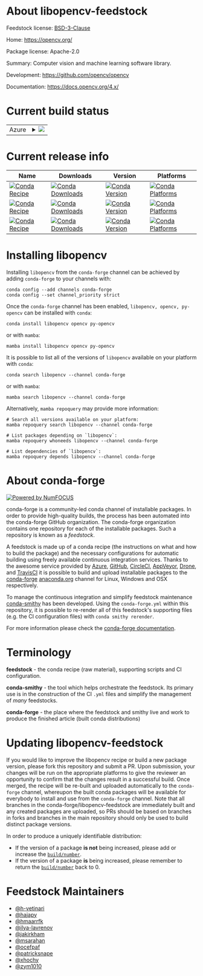 About libopencv-feedstock
=========================

Feedstock license: [BSD-3-Clause](https://github.com/conda-forge/opencv-feedstock/blob/main/LICENSE.txt)

Home: https://opencv.org/

Package license: Apache-2.0

Summary: Computer vision and machine learning software library.

Development: https://github.com/opencv/opencv

Documentation: https://docs.opencv.org/4.x/

Current build status
====================


<table>
    
  <tr>
    <td>Azure</td>
    <td>
      <details>
        <summary>
          <a href="https://dev.azure.com/conda-forge/feedstock-builds/_build/latest?definitionId=4567&branchName=main">
            <img src="https://dev.azure.com/conda-forge/feedstock-builds/_apis/build/status/opencv-feedstock?branchName=main">
          </a>
        </summary>
        <table>
          <thead><tr><th>Variant</th><th>Status</th></tr></thead>
          <tbody><tr>
              <td>linux_64_harfbuzz10libopenvino_dev2024.6.0libprotobuf5.28.3numpy2.0python3.10.____cpythonqt_version6</td>
              <td>
                <a href="https://dev.azure.com/conda-forge/feedstock-builds/_build/latest?definitionId=4567&branchName=main">
                  <img src="https://dev.azure.com/conda-forge/feedstock-builds/_apis/build/status/opencv-feedstock?branchName=main&jobName=linux&configuration=linux%20linux_64_harfbuzz10libopenvino_dev2024.6.0libprotobuf5.28.3numpy2.0python3.10.____cpythonqt_version6" alt="variant">
                </a>
              </td>
            </tr><tr>
              <td>linux_64_harfbuzz10libopenvino_dev2024.6.0libprotobuf5.28.3numpy2.0python3.10.____cpythonqt_versionnone</td>
              <td>
                <a href="https://dev.azure.com/conda-forge/feedstock-builds/_build/latest?definitionId=4567&branchName=main">
                  <img src="https://dev.azure.com/conda-forge/feedstock-builds/_apis/build/status/opencv-feedstock?branchName=main&jobName=linux&configuration=linux%20linux_64_harfbuzz10libopenvino_dev2024.6.0libprotobuf5.28.3numpy2.0python3.10.____cpythonqt_versionnone" alt="variant">
                </a>
              </td>
            </tr><tr>
              <td>linux_64_harfbuzz10libopenvino_dev2024.6.0libprotobuf5.28.3numpy2.0python3.11.____cpythonqt_version6</td>
              <td>
                <a href="https://dev.azure.com/conda-forge/feedstock-builds/_build/latest?definitionId=4567&branchName=main">
                  <img src="https://dev.azure.com/conda-forge/feedstock-builds/_apis/build/status/opencv-feedstock?branchName=main&jobName=linux&configuration=linux%20linux_64_harfbuzz10libopenvino_dev2024.6.0libprotobuf5.28.3numpy2.0python3.11.____cpythonqt_version6" alt="variant">
                </a>
              </td>
            </tr><tr>
              <td>linux_64_harfbuzz10libopenvino_dev2024.6.0libprotobuf5.28.3numpy2.0python3.11.____cpythonqt_versionnone</td>
              <td>
                <a href="https://dev.azure.com/conda-forge/feedstock-builds/_build/latest?definitionId=4567&branchName=main">
                  <img src="https://dev.azure.com/conda-forge/feedstock-builds/_apis/build/status/opencv-feedstock?branchName=main&jobName=linux&configuration=linux%20linux_64_harfbuzz10libopenvino_dev2024.6.0libprotobuf5.28.3numpy2.0python3.11.____cpythonqt_versionnone" alt="variant">
                </a>
              </td>
            </tr><tr>
              <td>linux_64_harfbuzz10libopenvino_dev2024.6.0libprotobuf5.28.3numpy2.0python3.12.____cpythonqt_version6</td>
              <td>
                <a href="https://dev.azure.com/conda-forge/feedstock-builds/_build/latest?definitionId=4567&branchName=main">
                  <img src="https://dev.azure.com/conda-forge/feedstock-builds/_apis/build/status/opencv-feedstock?branchName=main&jobName=linux&configuration=linux%20linux_64_harfbuzz10libopenvino_dev2024.6.0libprotobuf5.28.3numpy2.0python3.12.____cpythonqt_version6" alt="variant">
                </a>
              </td>
            </tr><tr>
              <td>linux_64_harfbuzz10libopenvino_dev2024.6.0libprotobuf5.28.3numpy2.0python3.12.____cpythonqt_versionnone</td>
              <td>
                <a href="https://dev.azure.com/conda-forge/feedstock-builds/_build/latest?definitionId=4567&branchName=main">
                  <img src="https://dev.azure.com/conda-forge/feedstock-builds/_apis/build/status/opencv-feedstock?branchName=main&jobName=linux&configuration=linux%20linux_64_harfbuzz10libopenvino_dev2024.6.0libprotobuf5.28.3numpy2.0python3.12.____cpythonqt_versionnone" alt="variant">
                </a>
              </td>
            </tr><tr>
              <td>linux_64_harfbuzz10libopenvino_dev2024.6.0libprotobuf5.28.3numpy2.0python3.9.____cpythonqt_version6</td>
              <td>
                <a href="https://dev.azure.com/conda-forge/feedstock-builds/_build/latest?definitionId=4567&branchName=main">
                  <img src="https://dev.azure.com/conda-forge/feedstock-builds/_apis/build/status/opencv-feedstock?branchName=main&jobName=linux&configuration=linux%20linux_64_harfbuzz10libopenvino_dev2024.6.0libprotobuf5.28.3numpy2.0python3.9.____cpythonqt_version6" alt="variant">
                </a>
              </td>
            </tr><tr>
              <td>linux_64_harfbuzz10libopenvino_dev2024.6.0libprotobuf5.28.3numpy2.0python3.9.____cpythonqt_versionnone</td>
              <td>
                <a href="https://dev.azure.com/conda-forge/feedstock-builds/_build/latest?definitionId=4567&branchName=main">
                  <img src="https://dev.azure.com/conda-forge/feedstock-builds/_apis/build/status/opencv-feedstock?branchName=main&jobName=linux&configuration=linux%20linux_64_harfbuzz10libopenvino_dev2024.6.0libprotobuf5.28.3numpy2.0python3.9.____cpythonqt_versionnone" alt="variant">
                </a>
              </td>
            </tr><tr>
              <td>linux_64_harfbuzz10libopenvino_dev2024.6.0libprotobuf5.28.3numpy2python3.13.____cp313qt_version6</td>
              <td>
                <a href="https://dev.azure.com/conda-forge/feedstock-builds/_build/latest?definitionId=4567&branchName=main">
                  <img src="https://dev.azure.com/conda-forge/feedstock-builds/_apis/build/status/opencv-feedstock?branchName=main&jobName=linux&configuration=linux%20linux_64_harfbuzz10libopenvino_dev2024.6.0libprotobuf5.28.3numpy2python3.13.____cp313qt_version6" alt="variant">
                </a>
              </td>
            </tr><tr>
              <td>linux_64_harfbuzz10libopenvino_dev2024.6.0libprotobuf5.28.3numpy2python3.13.____cp313qt_versionnone</td>
              <td>
                <a href="https://dev.azure.com/conda-forge/feedstock-builds/_build/latest?definitionId=4567&branchName=main">
                  <img src="https://dev.azure.com/conda-forge/feedstock-builds/_apis/build/status/opencv-feedstock?branchName=main&jobName=linux&configuration=linux%20linux_64_harfbuzz10libopenvino_dev2024.6.0libprotobuf5.28.3numpy2python3.13.____cp313qt_versionnone" alt="variant">
                </a>
              </td>
            </tr><tr>
              <td>linux_64_harfbuzz9libopenvino_dev2024.4.0libprotobuf5.27.5numpy2.0python3.10.____cpythonqt_version6</td>
              <td>
                <a href="https://dev.azure.com/conda-forge/feedstock-builds/_build/latest?definitionId=4567&branchName=main">
                  <img src="https://dev.azure.com/conda-forge/feedstock-builds/_apis/build/status/opencv-feedstock?branchName=main&jobName=linux&configuration=linux%20linux_64_harfbuzz9libopenvino_dev2024.4.0libprotobuf5.27.5numpy2.0python3.10.____cpythonqt_version6" alt="variant">
                </a>
              </td>
            </tr><tr>
              <td>linux_64_harfbuzz9libopenvino_dev2024.4.0libprotobuf5.27.5numpy2.0python3.10.____cpythonqt_versionnone</td>
              <td>
                <a href="https://dev.azure.com/conda-forge/feedstock-builds/_build/latest?definitionId=4567&branchName=main">
                  <img src="https://dev.azure.com/conda-forge/feedstock-builds/_apis/build/status/opencv-feedstock?branchName=main&jobName=linux&configuration=linux%20linux_64_harfbuzz9libopenvino_dev2024.4.0libprotobuf5.27.5numpy2.0python3.10.____cpythonqt_versionnone" alt="variant">
                </a>
              </td>
            </tr><tr>
              <td>linux_64_harfbuzz9libopenvino_dev2024.4.0libprotobuf5.27.5numpy2.0python3.11.____cpythonqt_version6</td>
              <td>
                <a href="https://dev.azure.com/conda-forge/feedstock-builds/_build/latest?definitionId=4567&branchName=main">
                  <img src="https://dev.azure.com/conda-forge/feedstock-builds/_apis/build/status/opencv-feedstock?branchName=main&jobName=linux&configuration=linux%20linux_64_harfbuzz9libopenvino_dev2024.4.0libprotobuf5.27.5numpy2.0python3.11.____cpythonqt_version6" alt="variant">
                </a>
              </td>
            </tr><tr>
              <td>linux_64_harfbuzz9libopenvino_dev2024.4.0libprotobuf5.27.5numpy2.0python3.11.____cpythonqt_versionnone</td>
              <td>
                <a href="https://dev.azure.com/conda-forge/feedstock-builds/_build/latest?definitionId=4567&branchName=main">
                  <img src="https://dev.azure.com/conda-forge/feedstock-builds/_apis/build/status/opencv-feedstock?branchName=main&jobName=linux&configuration=linux%20linux_64_harfbuzz9libopenvino_dev2024.4.0libprotobuf5.27.5numpy2.0python3.11.____cpythonqt_versionnone" alt="variant">
                </a>
              </td>
            </tr><tr>
              <td>linux_64_harfbuzz9libopenvino_dev2024.4.0libprotobuf5.27.5numpy2.0python3.12.____cpythonqt_version6</td>
              <td>
                <a href="https://dev.azure.com/conda-forge/feedstock-builds/_build/latest?definitionId=4567&branchName=main">
                  <img src="https://dev.azure.com/conda-forge/feedstock-builds/_apis/build/status/opencv-feedstock?branchName=main&jobName=linux&configuration=linux%20linux_64_harfbuzz9libopenvino_dev2024.4.0libprotobuf5.27.5numpy2.0python3.12.____cpythonqt_version6" alt="variant">
                </a>
              </td>
            </tr><tr>
              <td>linux_64_harfbuzz9libopenvino_dev2024.4.0libprotobuf5.27.5numpy2.0python3.12.____cpythonqt_versionnone</td>
              <td>
                <a href="https://dev.azure.com/conda-forge/feedstock-builds/_build/latest?definitionId=4567&branchName=main">
                  <img src="https://dev.azure.com/conda-forge/feedstock-builds/_apis/build/status/opencv-feedstock?branchName=main&jobName=linux&configuration=linux%20linux_64_harfbuzz9libopenvino_dev2024.4.0libprotobuf5.27.5numpy2.0python3.12.____cpythonqt_versionnone" alt="variant">
                </a>
              </td>
            </tr><tr>
              <td>linux_64_harfbuzz9libopenvino_dev2024.4.0libprotobuf5.27.5numpy2.0python3.9.____cpythonqt_version6</td>
              <td>
                <a href="https://dev.azure.com/conda-forge/feedstock-builds/_build/latest?definitionId=4567&branchName=main">
                  <img src="https://dev.azure.com/conda-forge/feedstock-builds/_apis/build/status/opencv-feedstock?branchName=main&jobName=linux&configuration=linux%20linux_64_harfbuzz9libopenvino_dev2024.4.0libprotobuf5.27.5numpy2.0python3.9.____cpythonqt_version6" alt="variant">
                </a>
              </td>
            </tr><tr>
              <td>linux_64_harfbuzz9libopenvino_dev2024.4.0libprotobuf5.27.5numpy2.0python3.9.____cpythonqt_versionnone</td>
              <td>
                <a href="https://dev.azure.com/conda-forge/feedstock-builds/_build/latest?definitionId=4567&branchName=main">
                  <img src="https://dev.azure.com/conda-forge/feedstock-builds/_apis/build/status/opencv-feedstock?branchName=main&jobName=linux&configuration=linux%20linux_64_harfbuzz9libopenvino_dev2024.4.0libprotobuf5.27.5numpy2.0python3.9.____cpythonqt_versionnone" alt="variant">
                </a>
              </td>
            </tr><tr>
              <td>linux_64_harfbuzz9libopenvino_dev2024.4.0libprotobuf5.27.5numpy2python3.13.____cp313qt_version6</td>
              <td>
                <a href="https://dev.azure.com/conda-forge/feedstock-builds/_build/latest?definitionId=4567&branchName=main">
                  <img src="https://dev.azure.com/conda-forge/feedstock-builds/_apis/build/status/opencv-feedstock?branchName=main&jobName=linux&configuration=linux%20linux_64_harfbuzz9libopenvino_dev2024.4.0libprotobuf5.27.5numpy2python3.13.____cp313qt_version6" alt="variant">
                </a>
              </td>
            </tr><tr>
              <td>linux_64_harfbuzz9libopenvino_dev2024.4.0libprotobuf5.27.5numpy2python3.13.____cp313qt_versionnone</td>
              <td>
                <a href="https://dev.azure.com/conda-forge/feedstock-builds/_build/latest?definitionId=4567&branchName=main">
                  <img src="https://dev.azure.com/conda-forge/feedstock-builds/_apis/build/status/opencv-feedstock?branchName=main&jobName=linux&configuration=linux%20linux_64_harfbuzz9libopenvino_dev2024.4.0libprotobuf5.27.5numpy2python3.13.____cp313qt_versionnone" alt="variant">
                </a>
              </td>
            </tr><tr>
              <td>linux_aarch64_numpy2.0python3.10.____cpython</td>
              <td>
                <a href="https://dev.azure.com/conda-forge/feedstock-builds/_build/latest?definitionId=4567&branchName=main">
                  <img src="https://dev.azure.com/conda-forge/feedstock-builds/_apis/build/status/opencv-feedstock?branchName=main&jobName=linux&configuration=linux%20linux_aarch64_numpy2.0python3.10.____cpython" alt="variant">
                </a>
              </td>
            </tr><tr>
              <td>linux_aarch64_numpy2.0python3.11.____cpython</td>
              <td>
                <a href="https://dev.azure.com/conda-forge/feedstock-builds/_build/latest?definitionId=4567&branchName=main">
                  <img src="https://dev.azure.com/conda-forge/feedstock-builds/_apis/build/status/opencv-feedstock?branchName=main&jobName=linux&configuration=linux%20linux_aarch64_numpy2.0python3.11.____cpython" alt="variant">
                </a>
              </td>
            </tr><tr>
              <td>linux_aarch64_numpy2.0python3.12.____cpython</td>
              <td>
                <a href="https://dev.azure.com/conda-forge/feedstock-builds/_build/latest?definitionId=4567&branchName=main">
                  <img src="https://dev.azure.com/conda-forge/feedstock-builds/_apis/build/status/opencv-feedstock?branchName=main&jobName=linux&configuration=linux%20linux_aarch64_numpy2.0python3.12.____cpython" alt="variant">
                </a>
              </td>
            </tr><tr>
              <td>linux_aarch64_numpy2.0python3.9.____cpython</td>
              <td>
                <a href="https://dev.azure.com/conda-forge/feedstock-builds/_build/latest?definitionId=4567&branchName=main">
                  <img src="https://dev.azure.com/conda-forge/feedstock-builds/_apis/build/status/opencv-feedstock?branchName=main&jobName=linux&configuration=linux%20linux_aarch64_numpy2.0python3.9.____cpython" alt="variant">
                </a>
              </td>
            </tr><tr>
              <td>linux_aarch64_numpy2python3.13.____cp313</td>
              <td>
                <a href="https://dev.azure.com/conda-forge/feedstock-builds/_build/latest?definitionId=4567&branchName=main">
                  <img src="https://dev.azure.com/conda-forge/feedstock-builds/_apis/build/status/opencv-feedstock?branchName=main&jobName=linux&configuration=linux%20linux_aarch64_numpy2python3.13.____cp313" alt="variant">
                </a>
              </td>
            </tr><tr>
              <td>linux_ppc64le_numpy2.0python3.10.____cpython</td>
              <td>
                <a href="https://dev.azure.com/conda-forge/feedstock-builds/_build/latest?definitionId=4567&branchName=main">
                  <img src="https://dev.azure.com/conda-forge/feedstock-builds/_apis/build/status/opencv-feedstock?branchName=main&jobName=linux&configuration=linux%20linux_ppc64le_numpy2.0python3.10.____cpython" alt="variant">
                </a>
              </td>
            </tr><tr>
              <td>linux_ppc64le_numpy2.0python3.11.____cpython</td>
              <td>
                <a href="https://dev.azure.com/conda-forge/feedstock-builds/_build/latest?definitionId=4567&branchName=main">
                  <img src="https://dev.azure.com/conda-forge/feedstock-builds/_apis/build/status/opencv-feedstock?branchName=main&jobName=linux&configuration=linux%20linux_ppc64le_numpy2.0python3.11.____cpython" alt="variant">
                </a>
              </td>
            </tr><tr>
              <td>linux_ppc64le_numpy2.0python3.12.____cpython</td>
              <td>
                <a href="https://dev.azure.com/conda-forge/feedstock-builds/_build/latest?definitionId=4567&branchName=main">
                  <img src="https://dev.azure.com/conda-forge/feedstock-builds/_apis/build/status/opencv-feedstock?branchName=main&jobName=linux&configuration=linux%20linux_ppc64le_numpy2.0python3.12.____cpython" alt="variant">
                </a>
              </td>
            </tr><tr>
              <td>linux_ppc64le_numpy2.0python3.9.____cpython</td>
              <td>
                <a href="https://dev.azure.com/conda-forge/feedstock-builds/_build/latest?definitionId=4567&branchName=main">
                  <img src="https://dev.azure.com/conda-forge/feedstock-builds/_apis/build/status/opencv-feedstock?branchName=main&jobName=linux&configuration=linux%20linux_ppc64le_numpy2.0python3.9.____cpython" alt="variant">
                </a>
              </td>
            </tr><tr>
              <td>linux_ppc64le_numpy2python3.13.____cp313</td>
              <td>
                <a href="https://dev.azure.com/conda-forge/feedstock-builds/_build/latest?definitionId=4567&branchName=main">
                  <img src="https://dev.azure.com/conda-forge/feedstock-builds/_apis/build/status/opencv-feedstock?branchName=main&jobName=linux&configuration=linux%20linux_ppc64le_numpy2python3.13.____cp313" alt="variant">
                </a>
              </td>
            </tr><tr>
              <td>osx_64_harfbuzz10libopenvino_dev2024.6.0libprotobuf5.28.3numpy2.0python3.10.____cpython</td>
              <td>
                <a href="https://dev.azure.com/conda-forge/feedstock-builds/_build/latest?definitionId=4567&branchName=main">
                  <img src="https://dev.azure.com/conda-forge/feedstock-builds/_apis/build/status/opencv-feedstock?branchName=main&jobName=osx&configuration=osx%20osx_64_harfbuzz10libopenvino_dev2024.6.0libprotobuf5.28.3numpy2.0python3.10.____cpython" alt="variant">
                </a>
              </td>
            </tr><tr>
              <td>osx_64_harfbuzz10libopenvino_dev2024.6.0libprotobuf5.28.3numpy2.0python3.11.____cpython</td>
              <td>
                <a href="https://dev.azure.com/conda-forge/feedstock-builds/_build/latest?definitionId=4567&branchName=main">
                  <img src="https://dev.azure.com/conda-forge/feedstock-builds/_apis/build/status/opencv-feedstock?branchName=main&jobName=osx&configuration=osx%20osx_64_harfbuzz10libopenvino_dev2024.6.0libprotobuf5.28.3numpy2.0python3.11.____cpython" alt="variant">
                </a>
              </td>
            </tr><tr>
              <td>osx_64_harfbuzz10libopenvino_dev2024.6.0libprotobuf5.28.3numpy2.0python3.12.____cpython</td>
              <td>
                <a href="https://dev.azure.com/conda-forge/feedstock-builds/_build/latest?definitionId=4567&branchName=main">
                  <img src="https://dev.azure.com/conda-forge/feedstock-builds/_apis/build/status/opencv-feedstock?branchName=main&jobName=osx&configuration=osx%20osx_64_harfbuzz10libopenvino_dev2024.6.0libprotobuf5.28.3numpy2.0python3.12.____cpython" alt="variant">
                </a>
              </td>
            </tr><tr>
              <td>osx_64_harfbuzz10libopenvino_dev2024.6.0libprotobuf5.28.3numpy2.0python3.9.____cpython</td>
              <td>
                <a href="https://dev.azure.com/conda-forge/feedstock-builds/_build/latest?definitionId=4567&branchName=main">
                  <img src="https://dev.azure.com/conda-forge/feedstock-builds/_apis/build/status/opencv-feedstock?branchName=main&jobName=osx&configuration=osx%20osx_64_harfbuzz10libopenvino_dev2024.6.0libprotobuf5.28.3numpy2.0python3.9.____cpython" alt="variant">
                </a>
              </td>
            </tr><tr>
              <td>osx_64_harfbuzz10libopenvino_dev2024.6.0libprotobuf5.28.3numpy2python3.13.____cp313</td>
              <td>
                <a href="https://dev.azure.com/conda-forge/feedstock-builds/_build/latest?definitionId=4567&branchName=main">
                  <img src="https://dev.azure.com/conda-forge/feedstock-builds/_apis/build/status/opencv-feedstock?branchName=main&jobName=osx&configuration=osx%20osx_64_harfbuzz10libopenvino_dev2024.6.0libprotobuf5.28.3numpy2python3.13.____cp313" alt="variant">
                </a>
              </td>
            </tr><tr>
              <td>osx_64_harfbuzz9libopenvino_dev2024.4.0libprotobuf5.27.5numpy2.0python3.10.____cpython</td>
              <td>
                <a href="https://dev.azure.com/conda-forge/feedstock-builds/_build/latest?definitionId=4567&branchName=main">
                  <img src="https://dev.azure.com/conda-forge/feedstock-builds/_apis/build/status/opencv-feedstock?branchName=main&jobName=osx&configuration=osx%20osx_64_harfbuzz9libopenvino_dev2024.4.0libprotobuf5.27.5numpy2.0python3.10.____cpython" alt="variant">
                </a>
              </td>
            </tr><tr>
              <td>osx_64_harfbuzz9libopenvino_dev2024.4.0libprotobuf5.27.5numpy2.0python3.11.____cpython</td>
              <td>
                <a href="https://dev.azure.com/conda-forge/feedstock-builds/_build/latest?definitionId=4567&branchName=main">
                  <img src="https://dev.azure.com/conda-forge/feedstock-builds/_apis/build/status/opencv-feedstock?branchName=main&jobName=osx&configuration=osx%20osx_64_harfbuzz9libopenvino_dev2024.4.0libprotobuf5.27.5numpy2.0python3.11.____cpython" alt="variant">
                </a>
              </td>
            </tr><tr>
              <td>osx_64_harfbuzz9libopenvino_dev2024.4.0libprotobuf5.27.5numpy2.0python3.12.____cpython</td>
              <td>
                <a href="https://dev.azure.com/conda-forge/feedstock-builds/_build/latest?definitionId=4567&branchName=main">
                  <img src="https://dev.azure.com/conda-forge/feedstock-builds/_apis/build/status/opencv-feedstock?branchName=main&jobName=osx&configuration=osx%20osx_64_harfbuzz9libopenvino_dev2024.4.0libprotobuf5.27.5numpy2.0python3.12.____cpython" alt="variant">
                </a>
              </td>
            </tr><tr>
              <td>osx_64_harfbuzz9libopenvino_dev2024.4.0libprotobuf5.27.5numpy2.0python3.9.____cpython</td>
              <td>
                <a href="https://dev.azure.com/conda-forge/feedstock-builds/_build/latest?definitionId=4567&branchName=main">
                  <img src="https://dev.azure.com/conda-forge/feedstock-builds/_apis/build/status/opencv-feedstock?branchName=main&jobName=osx&configuration=osx%20osx_64_harfbuzz9libopenvino_dev2024.4.0libprotobuf5.27.5numpy2.0python3.9.____cpython" alt="variant">
                </a>
              </td>
            </tr><tr>
              <td>osx_64_harfbuzz9libopenvino_dev2024.4.0libprotobuf5.27.5numpy2python3.13.____cp313</td>
              <td>
                <a href="https://dev.azure.com/conda-forge/feedstock-builds/_build/latest?definitionId=4567&branchName=main">
                  <img src="https://dev.azure.com/conda-forge/feedstock-builds/_apis/build/status/opencv-feedstock?branchName=main&jobName=osx&configuration=osx%20osx_64_harfbuzz9libopenvino_dev2024.4.0libprotobuf5.27.5numpy2python3.13.____cp313" alt="variant">
                </a>
              </td>
            </tr><tr>
              <td>osx_arm64_harfbuzz10libopenvino_dev2024.6.0libprotobuf5.28.3numpy2.0python3.10.____cpython</td>
              <td>
                <a href="https://dev.azure.com/conda-forge/feedstock-builds/_build/latest?definitionId=4567&branchName=main">
                  <img src="https://dev.azure.com/conda-forge/feedstock-builds/_apis/build/status/opencv-feedstock?branchName=main&jobName=osx&configuration=osx%20osx_arm64_harfbuzz10libopenvino_dev2024.6.0libprotobuf5.28.3numpy2.0python3.10.____cpython" alt="variant">
                </a>
              </td>
            </tr><tr>
              <td>osx_arm64_harfbuzz10libopenvino_dev2024.6.0libprotobuf5.28.3numpy2.0python3.11.____cpython</td>
              <td>
                <a href="https://dev.azure.com/conda-forge/feedstock-builds/_build/latest?definitionId=4567&branchName=main">
                  <img src="https://dev.azure.com/conda-forge/feedstock-builds/_apis/build/status/opencv-feedstock?branchName=main&jobName=osx&configuration=osx%20osx_arm64_harfbuzz10libopenvino_dev2024.6.0libprotobuf5.28.3numpy2.0python3.11.____cpython" alt="variant">
                </a>
              </td>
            </tr><tr>
              <td>osx_arm64_harfbuzz10libopenvino_dev2024.6.0libprotobuf5.28.3numpy2.0python3.12.____cpython</td>
              <td>
                <a href="https://dev.azure.com/conda-forge/feedstock-builds/_build/latest?definitionId=4567&branchName=main">
                  <img src="https://dev.azure.com/conda-forge/feedstock-builds/_apis/build/status/opencv-feedstock?branchName=main&jobName=osx&configuration=osx%20osx_arm64_harfbuzz10libopenvino_dev2024.6.0libprotobuf5.28.3numpy2.0python3.12.____cpython" alt="variant">
                </a>
              </td>
            </tr><tr>
              <td>osx_arm64_harfbuzz10libopenvino_dev2024.6.0libprotobuf5.28.3numpy2.0python3.9.____cpython</td>
              <td>
                <a href="https://dev.azure.com/conda-forge/feedstock-builds/_build/latest?definitionId=4567&branchName=main">
                  <img src="https://dev.azure.com/conda-forge/feedstock-builds/_apis/build/status/opencv-feedstock?branchName=main&jobName=osx&configuration=osx%20osx_arm64_harfbuzz10libopenvino_dev2024.6.0libprotobuf5.28.3numpy2.0python3.9.____cpython" alt="variant">
                </a>
              </td>
            </tr><tr>
              <td>osx_arm64_harfbuzz10libopenvino_dev2024.6.0libprotobuf5.28.3numpy2python3.13.____cp313</td>
              <td>
                <a href="https://dev.azure.com/conda-forge/feedstock-builds/_build/latest?definitionId=4567&branchName=main">
                  <img src="https://dev.azure.com/conda-forge/feedstock-builds/_apis/build/status/opencv-feedstock?branchName=main&jobName=osx&configuration=osx%20osx_arm64_harfbuzz10libopenvino_dev2024.6.0libprotobuf5.28.3numpy2python3.13.____cp313" alt="variant">
                </a>
              </td>
            </tr><tr>
              <td>osx_arm64_harfbuzz9libopenvino_dev2024.4.0libprotobuf5.27.5numpy2.0python3.10.____cpython</td>
              <td>
                <a href="https://dev.azure.com/conda-forge/feedstock-builds/_build/latest?definitionId=4567&branchName=main">
                  <img src="https://dev.azure.com/conda-forge/feedstock-builds/_apis/build/status/opencv-feedstock?branchName=main&jobName=osx&configuration=osx%20osx_arm64_harfbuzz9libopenvino_dev2024.4.0libprotobuf5.27.5numpy2.0python3.10.____cpython" alt="variant">
                </a>
              </td>
            </tr><tr>
              <td>osx_arm64_harfbuzz9libopenvino_dev2024.4.0libprotobuf5.27.5numpy2.0python3.11.____cpython</td>
              <td>
                <a href="https://dev.azure.com/conda-forge/feedstock-builds/_build/latest?definitionId=4567&branchName=main">
                  <img src="https://dev.azure.com/conda-forge/feedstock-builds/_apis/build/status/opencv-feedstock?branchName=main&jobName=osx&configuration=osx%20osx_arm64_harfbuzz9libopenvino_dev2024.4.0libprotobuf5.27.5numpy2.0python3.11.____cpython" alt="variant">
                </a>
              </td>
            </tr><tr>
              <td>osx_arm64_harfbuzz9libopenvino_dev2024.4.0libprotobuf5.27.5numpy2.0python3.12.____cpython</td>
              <td>
                <a href="https://dev.azure.com/conda-forge/feedstock-builds/_build/latest?definitionId=4567&branchName=main">
                  <img src="https://dev.azure.com/conda-forge/feedstock-builds/_apis/build/status/opencv-feedstock?branchName=main&jobName=osx&configuration=osx%20osx_arm64_harfbuzz9libopenvino_dev2024.4.0libprotobuf5.27.5numpy2.0python3.12.____cpython" alt="variant">
                </a>
              </td>
            </tr><tr>
              <td>osx_arm64_harfbuzz9libopenvino_dev2024.4.0libprotobuf5.27.5numpy2.0python3.9.____cpython</td>
              <td>
                <a href="https://dev.azure.com/conda-forge/feedstock-builds/_build/latest?definitionId=4567&branchName=main">
                  <img src="https://dev.azure.com/conda-forge/feedstock-builds/_apis/build/status/opencv-feedstock?branchName=main&jobName=osx&configuration=osx%20osx_arm64_harfbuzz9libopenvino_dev2024.4.0libprotobuf5.27.5numpy2.0python3.9.____cpython" alt="variant">
                </a>
              </td>
            </tr><tr>
              <td>osx_arm64_harfbuzz9libopenvino_dev2024.4.0libprotobuf5.27.5numpy2python3.13.____cp313</td>
              <td>
                <a href="https://dev.azure.com/conda-forge/feedstock-builds/_build/latest?definitionId=4567&branchName=main">
                  <img src="https://dev.azure.com/conda-forge/feedstock-builds/_apis/build/status/opencv-feedstock?branchName=main&jobName=osx&configuration=osx%20osx_arm64_harfbuzz9libopenvino_dev2024.4.0libprotobuf5.27.5numpy2python3.13.____cp313" alt="variant">
                </a>
              </td>
            </tr><tr>
              <td>win_64_numpy2.0python3.10.____cpythonqt_version6</td>
              <td>
                <a href="https://dev.azure.com/conda-forge/feedstock-builds/_build/latest?definitionId=4567&branchName=main">
                  <img src="https://dev.azure.com/conda-forge/feedstock-builds/_apis/build/status/opencv-feedstock?branchName=main&jobName=win&configuration=win%20win_64_numpy2.0python3.10.____cpythonqt_version6" alt="variant">
                </a>
              </td>
            </tr><tr>
              <td>win_64_numpy2.0python3.10.____cpythonqt_versionnone</td>
              <td>
                <a href="https://dev.azure.com/conda-forge/feedstock-builds/_build/latest?definitionId=4567&branchName=main">
                  <img src="https://dev.azure.com/conda-forge/feedstock-builds/_apis/build/status/opencv-feedstock?branchName=main&jobName=win&configuration=win%20win_64_numpy2.0python3.10.____cpythonqt_versionnone" alt="variant">
                </a>
              </td>
            </tr><tr>
              <td>win_64_numpy2.0python3.11.____cpythonqt_version6</td>
              <td>
                <a href="https://dev.azure.com/conda-forge/feedstock-builds/_build/latest?definitionId=4567&branchName=main">
                  <img src="https://dev.azure.com/conda-forge/feedstock-builds/_apis/build/status/opencv-feedstock?branchName=main&jobName=win&configuration=win%20win_64_numpy2.0python3.11.____cpythonqt_version6" alt="variant">
                </a>
              </td>
            </tr><tr>
              <td>win_64_numpy2.0python3.11.____cpythonqt_versionnone</td>
              <td>
                <a href="https://dev.azure.com/conda-forge/feedstock-builds/_build/latest?definitionId=4567&branchName=main">
                  <img src="https://dev.azure.com/conda-forge/feedstock-builds/_apis/build/status/opencv-feedstock?branchName=main&jobName=win&configuration=win%20win_64_numpy2.0python3.11.____cpythonqt_versionnone" alt="variant">
                </a>
              </td>
            </tr><tr>
              <td>win_64_numpy2.0python3.12.____cpythonqt_version6</td>
              <td>
                <a href="https://dev.azure.com/conda-forge/feedstock-builds/_build/latest?definitionId=4567&branchName=main">
                  <img src="https://dev.azure.com/conda-forge/feedstock-builds/_apis/build/status/opencv-feedstock?branchName=main&jobName=win&configuration=win%20win_64_numpy2.0python3.12.____cpythonqt_version6" alt="variant">
                </a>
              </td>
            </tr><tr>
              <td>win_64_numpy2.0python3.12.____cpythonqt_versionnone</td>
              <td>
                <a href="https://dev.azure.com/conda-forge/feedstock-builds/_build/latest?definitionId=4567&branchName=main">
                  <img src="https://dev.azure.com/conda-forge/feedstock-builds/_apis/build/status/opencv-feedstock?branchName=main&jobName=win&configuration=win%20win_64_numpy2.0python3.12.____cpythonqt_versionnone" alt="variant">
                </a>
              </td>
            </tr><tr>
              <td>win_64_numpy2.0python3.9.____cpythonqt_version6</td>
              <td>
                <a href="https://dev.azure.com/conda-forge/feedstock-builds/_build/latest?definitionId=4567&branchName=main">
                  <img src="https://dev.azure.com/conda-forge/feedstock-builds/_apis/build/status/opencv-feedstock?branchName=main&jobName=win&configuration=win%20win_64_numpy2.0python3.9.____cpythonqt_version6" alt="variant">
                </a>
              </td>
            </tr><tr>
              <td>win_64_numpy2.0python3.9.____cpythonqt_versionnone</td>
              <td>
                <a href="https://dev.azure.com/conda-forge/feedstock-builds/_build/latest?definitionId=4567&branchName=main">
                  <img src="https://dev.azure.com/conda-forge/feedstock-builds/_apis/build/status/opencv-feedstock?branchName=main&jobName=win&configuration=win%20win_64_numpy2.0python3.9.____cpythonqt_versionnone" alt="variant">
                </a>
              </td>
            </tr><tr>
              <td>win_64_numpy2python3.13.____cp313qt_version6</td>
              <td>
                <a href="https://dev.azure.com/conda-forge/feedstock-builds/_build/latest?definitionId=4567&branchName=main">
                  <img src="https://dev.azure.com/conda-forge/feedstock-builds/_apis/build/status/opencv-feedstock?branchName=main&jobName=win&configuration=win%20win_64_numpy2python3.13.____cp313qt_version6" alt="variant">
                </a>
              </td>
            </tr><tr>
              <td>win_64_numpy2python3.13.____cp313qt_versionnone</td>
              <td>
                <a href="https://dev.azure.com/conda-forge/feedstock-builds/_build/latest?definitionId=4567&branchName=main">
                  <img src="https://dev.azure.com/conda-forge/feedstock-builds/_apis/build/status/opencv-feedstock?branchName=main&jobName=win&configuration=win%20win_64_numpy2python3.13.____cp313qt_versionnone" alt="variant">
                </a>
              </td>
            </tr>
          </tbody>
        </table>
      </details>
    </td>
  </tr>
</table>

Current release info
====================

| Name | Downloads | Version | Platforms |
| --- | --- | --- | --- |
| [![Conda Recipe](https://img.shields.io/badge/recipe-libopencv-green.svg)](https://anaconda.org/conda-forge/libopencv) | [![Conda Downloads](https://img.shields.io/conda/dn/conda-forge/libopencv.svg)](https://anaconda.org/conda-forge/libopencv) | [![Conda Version](https://img.shields.io/conda/vn/conda-forge/libopencv.svg)](https://anaconda.org/conda-forge/libopencv) | [![Conda Platforms](https://img.shields.io/conda/pn/conda-forge/libopencv.svg)](https://anaconda.org/conda-forge/libopencv) |
| [![Conda Recipe](https://img.shields.io/badge/recipe-opencv-green.svg)](https://anaconda.org/conda-forge/opencv) | [![Conda Downloads](https://img.shields.io/conda/dn/conda-forge/opencv.svg)](https://anaconda.org/conda-forge/opencv) | [![Conda Version](https://img.shields.io/conda/vn/conda-forge/opencv.svg)](https://anaconda.org/conda-forge/opencv) | [![Conda Platforms](https://img.shields.io/conda/pn/conda-forge/opencv.svg)](https://anaconda.org/conda-forge/opencv) |
| [![Conda Recipe](https://img.shields.io/badge/recipe-py--opencv-green.svg)](https://anaconda.org/conda-forge/py-opencv) | [![Conda Downloads](https://img.shields.io/conda/dn/conda-forge/py-opencv.svg)](https://anaconda.org/conda-forge/py-opencv) | [![Conda Version](https://img.shields.io/conda/vn/conda-forge/py-opencv.svg)](https://anaconda.org/conda-forge/py-opencv) | [![Conda Platforms](https://img.shields.io/conda/pn/conda-forge/py-opencv.svg)](https://anaconda.org/conda-forge/py-opencv) |

Installing libopencv
====================

Installing `libopencv` from the `conda-forge` channel can be achieved by adding `conda-forge` to your channels with:

```
conda config --add channels conda-forge
conda config --set channel_priority strict
```

Once the `conda-forge` channel has been enabled, `libopencv, opencv, py-opencv` can be installed with `conda`:

```
conda install libopencv opencv py-opencv
```

or with `mamba`:

```
mamba install libopencv opencv py-opencv
```

It is possible to list all of the versions of `libopencv` available on your platform with `conda`:

```
conda search libopencv --channel conda-forge
```

or with `mamba`:

```
mamba search libopencv --channel conda-forge
```

Alternatively, `mamba repoquery` may provide more information:

```
# Search all versions available on your platform:
mamba repoquery search libopencv --channel conda-forge

# List packages depending on `libopencv`:
mamba repoquery whoneeds libopencv --channel conda-forge

# List dependencies of `libopencv`:
mamba repoquery depends libopencv --channel conda-forge
```


About conda-forge
=================

[![Powered by
NumFOCUS](https://img.shields.io/badge/powered%20by-NumFOCUS-orange.svg?style=flat&colorA=E1523D&colorB=007D8A)](https://numfocus.org)

conda-forge is a community-led conda channel of installable packages.
In order to provide high-quality builds, the process has been automated into the
conda-forge GitHub organization. The conda-forge organization contains one repository
for each of the installable packages. Such a repository is known as a *feedstock*.

A feedstock is made up of a conda recipe (the instructions on what and how to build
the package) and the necessary configurations for automatic building using freely
available continuous integration services. Thanks to the awesome service provided by
[Azure](https://azure.microsoft.com/en-us/services/devops/), [GitHub](https://github.com/),
[CircleCI](https://circleci.com/), [AppVeyor](https://www.appveyor.com/),
[Drone](https://cloud.drone.io/welcome), and [TravisCI](https://travis-ci.com/)
it is possible to build and upload installable packages to the
[conda-forge](https://anaconda.org/conda-forge) [anaconda.org](https://anaconda.org/)
channel for Linux, Windows and OSX respectively.

To manage the continuous integration and simplify feedstock maintenance
[conda-smithy](https://github.com/conda-forge/conda-smithy) has been developed.
Using the ``conda-forge.yml`` within this repository, it is possible to re-render all of
this feedstock's supporting files (e.g. the CI configuration files) with ``conda smithy rerender``.

For more information please check the [conda-forge documentation](https://conda-forge.org/docs/).

Terminology
===========

**feedstock** - the conda recipe (raw material), supporting scripts and CI configuration.

**conda-smithy** - the tool which helps orchestrate the feedstock.
                   Its primary use is in the construction of the CI ``.yml`` files
                   and simplify the management of *many* feedstocks.

**conda-forge** - the place where the feedstock and smithy live and work to
                  produce the finished article (built conda distributions)


Updating libopencv-feedstock
============================

If you would like to improve the libopencv recipe or build a new
package version, please fork this repository and submit a PR. Upon submission,
your changes will be run on the appropriate platforms to give the reviewer an
opportunity to confirm that the changes result in a successful build. Once
merged, the recipe will be re-built and uploaded automatically to the
`conda-forge` channel, whereupon the built conda packages will be available for
everybody to install and use from the `conda-forge` channel.
Note that all branches in the conda-forge/libopencv-feedstock are
immediately built and any created packages are uploaded, so PRs should be based
on branches in forks and branches in the main repository should only be used to
build distinct package versions.

In order to produce a uniquely identifiable distribution:
 * If the version of a package **is not** being increased, please add or increase
   the [``build/number``](https://docs.conda.io/projects/conda-build/en/latest/resources/define-metadata.html#build-number-and-string).
 * If the version of a package **is** being increased, please remember to return
   the [``build/number``](https://docs.conda.io/projects/conda-build/en/latest/resources/define-metadata.html#build-number-and-string)
   back to 0.

Feedstock Maintainers
=====================

* [@h-vetinari](https://github.com/h-vetinari/)
* [@hajapy](https://github.com/hajapy/)
* [@hmaarrfk](https://github.com/hmaarrfk/)
* [@ilya-lavrenov](https://github.com/ilya-lavrenov/)
* [@jakirkham](https://github.com/jakirkham/)
* [@msarahan](https://github.com/msarahan/)
* [@ocefpaf](https://github.com/ocefpaf/)
* [@patricksnape](https://github.com/patricksnape/)
* [@xhochy](https://github.com/xhochy/)
* [@zym1010](https://github.com/zym1010/)

